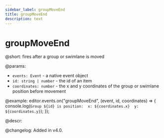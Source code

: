 ```yaml
---
sidebar_label: groupMoveEnd
title: groupMoveEnd
description: text
---
```


# groupMoveEnd

@short: fires after a group or swimlane is moved

@params:
- `events: Event` - a native event object
- `id: string | number` - the id of an item
- `coordinates: number` - the x and y coordinates of the group or swimlane position before movement

@example:
editor.events.on("groupMoveEnd", (event, id, coordinates) => {
    console.log(`
        Group ${id} is position: 
            x: ${coordinates.x} 
            y: ${coordinates.y}
    `);
});

@descr:

@changelog:
Added in v4.0.